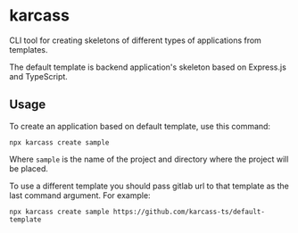 # karcass

CLI tool for creating skeletons of different types of applications from templates.

The default template is backend application's skeleton based on Express.js and TypeScript.

## Usage

To create an application based on default template, use this command:

```
npx karcass create sample
```

Where `sample` is the name of the project and directory where the project will be placed.

To use a different template you should pass gitlab url to that template as the last command argument. For example:

```
npx karcass create sample https://github.com/karcass-ts/default-template
```
